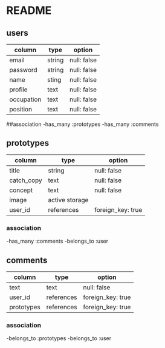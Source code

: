 # README

## users
|column    |type     |option      |
|----------|---------|------------|
|email     |string   |null: false |
|password  |string   |null: false |
|name      |sting    |null: false |
|profile   |text     |null: false |
|occupation|text     |null: false |
|position  |text     |null: false |
##association
-has_many :prototypes
-has_many :comments


## prototypes
|column    |type       |option           |
|----------|-----------|-----------------|
|title     |string     |null: false      |
|catch_copy|text       |null: false      |
|concept   |text       |null: false      |
|image     |active storage               |
|user_id   |references |foreign_key: true|

### association
-has_many :comments
-belongs_to :user


## comments
|column       |type       |option            |
|-------------|-----------|------------------|
|text         |text       |null: false       |
|user_id      |references |foreign_key: true |
|prototypes   |references |foreign_key: true |

### association
-belongs_to :prototypes
-belongs_to :user